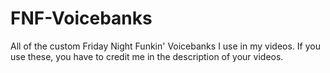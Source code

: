 # FNF-Voicebanks
All of the custom Friday Night Funkin' Voicebanks I use in my videos. If you use these, you have to credit me in the description of your videos.
